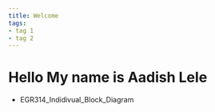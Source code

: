 ```yaml
---
title: Welcome
tags:
- tag 1
- tag 2
---
```


# Hello My name is Aadish Lele

* EGR314_Indidivual_Block_Diagram
